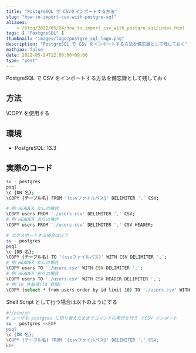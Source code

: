 ```yaml
---
title: "PostgreSQL で CSVをインポートする方法"
slug: "how-to-import-csv-with-postgre-sql"
aliases:
    - /blog/2022/05/24/how_to_import_csv_with_postgre_sql/index.html
tags: [ "PostgreSQL" ]
thumbnail: "images/logo/postgre_sql_logo.png"
description: "PostgreSQL で CSV をインポートする方法を備忘録として残しておく"
mathjax: false
date: 2022-05-24T12:00:00+09:00
type: "post"
---
```


PostgreSQL で CSV をインポートする方法を備忘録として残しておく

## 方法

\COPY を使用する

## 環境

* PostgreSQL: 13.3

## 実際のコード

```sh
su - postgres
psql
\c {DB 名};
\COPY {テーブル名} FROM '{csvファイルパス}' DELIMITER ',' CSV;

# 例 HEADER なしの場合
\COPY users FROM './users.csv' DELIMITER ',' CSV;
# 例 HEADER ありの場合
\COPY users FROM './users.csv' DELIMITER ',' CSV HEADER;

# エクスポートする場合は以下
su - postgres
psql
\c {DB 名};
\COPY {テーブル名} TO '{csvファイルパス}' WITH CSV DELIMITER ',';
# 例 HEADER なしの場合
\COPY users TO './users.csv' WITH CSV DELIMITER ',';
# 例 HEADER ありの場合
\COPY users TO './users.csv' WITH CSV HEADER DELIMITER ',';
# 例 10 件取得(id 昇順)
\COPY (select * from users order by id limit 10) TO './users.csv' WITH CSV HEADER DELIMITER ',';
```

Shell Script として行う場合は以下のようにする

```sh
#!/bin/sh
# ユーザを postgres に切り替えたままでコマンドの実行を行う ※CSV インポート
su - postgres <<EOF
psql
\c {DB 名};
\COPY {テーブル名} FROM '{csvファイルパス}' DELIMITER ',' CSV;
EOF
```
